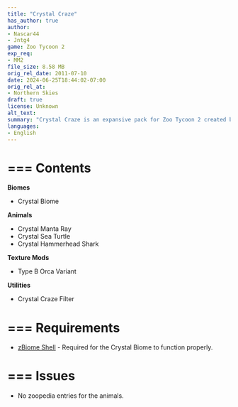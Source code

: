 ```yaml
---
title: "Crystal Craze"
has_author: true
author: 
- Nascar44
- Jntg4
game: Zoo Tycoon 2
exp_req: 
- MM2
file_size: 8.58 MB
orig_rel_date: 2011-07-10
date: 2024-06-25T18:44:02-07:00
orig_rel_at: 
- Northern Skies
draft: true
license: Unknown
alt_text: 
summary: "Crystal Craze is an expansive pack for Zoo Tycoon 2 created by Nascar44 and Jntg4."
languages:
- English
---
```



===
Contents
===

**Biomes**
- Crystal Biome

**Animals**
- Crystal Manta Ray
- Crystal Sea Turtle
- Crystal Hammerhead Shark

**Texture Mods**
- Type B Orca Variant

**Utilities**
- Crystal Craze Filter

===
Requirements
===

- [zBiome Shell](https://www.zooberry.org/mods/zt2/tools-utilities/biome-shell/) - Required for the Crystal Biome to function properly.

===
Issues
===

- No zoopedia entries for the animals.